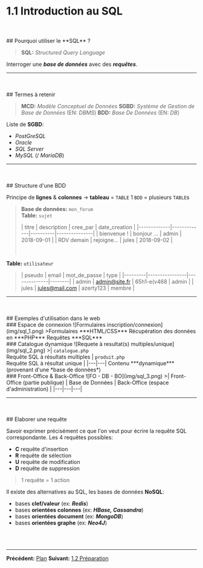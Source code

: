 # 1.1 Introduction au SQL

<br>
<br>
## Pourquoi utiliser le **SQL** ?

>**SQL:** *Structured Query Language*

Interroger une ***base de données*** avec des ***requêtes***.

-----
<br>
<br>
## Termes à retenir

>**MCD:** *Modèle Conceptuel de Données*
**SGBD:** *Système de Gestion de Base de Données* (EN: *DBMS*)
**BDD:** *Base De Données* (EN: *DB*)

Liste de **SGBD**:
  - *PostGreSQL*
  - *Oracle*
  - *SQL Server*
  - *MySQL* (/ *MariaDB*)

-----
<br>
<br>
## Structure d'une BDD

Principe de **lignes** & **colonnes** -> **tableau** = `TABLE`
1 `BDD` = plusieurs `TABLE`s

> **Base de données:** `mon_forum`<br>
**Table:** `sujet`
>
>| titre       | description | cree_par | date_creation |
|-------------|-------------|----------|---------------|
| bienvenue ! | bonjour ... | admin    | 2018-09-01    |
| RDV demain  | rejoigne... | jules    | 2018-09-02    |
>
><br>
**Table:** `utilisateur`
>
>| pseudo | email          | mot_de_passe | type   |
|---------|----------------|--------------|--------|
| admin   | admin@site.fr  | 65h1-e(v468  | admin  |
| jules   | jules@mail.com | azerty123    | membre |

-----
<br>
<br>
## Exemples d'utilisation dans le web

<br>
### Espace de connexion
![Formulaires inscription/connexion](img/sql_1.png)
>Formulaires ***HTML/CSS***
Récupération des données en ***PHP***
Requêtes ***SQL***

<br>
### Catalogue dynamique
![Requete à resultat(s) multiples/unique](img/sql_2.png)
>| <code class="prettyprint">catalogue.php</code><br>Requête SQL à résultats multiples | <code class="prettyprint">produit.php</code><br>Requête SQL à résultat unique |
|---|---|
Contenu ***dynamique*** (provenant d'une *base de données*)

<br>
### Front-Office & Back-Office
![FO - DB - BO](img/sql_3.png)
>| Front-Office (partie publique) | Base de Données | Back-Office (espace d'administration) |
|---|---|---|

-----
<br>
<br>
## Elaborer une requête

Savoir exprimer précisément ce que l'on veut pour écrire la requête SQL correspondante.
Les 4 requêtes possibles:
 - **C** requête d'insertion
 - **R** requête de sélection
 - **U** requête de modification
 - **D** requête de suppression

>1 requête = 1 action

Il existe des alternatives au SQL, les bases de données **NoSQL**:
 - bases **clef/valeur** (ex: ***Redis***)
 - bases **orientées colonnes** (ex: ***HBase, Cassandra***)
 - bases **orientées document** (ex: ***MongoDB***)
 - bases **orientées graphe** (ex: ***Neo4J***)

<br>
<br>

-----
**Précédent:** [Plan](?)
**Suivant:** [1.2 Préparation](?file=2_preparation.md)